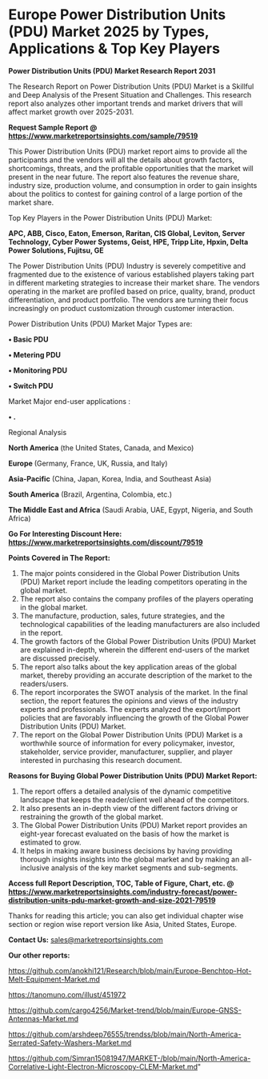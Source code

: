 # Europe Power Distribution Units (PDU) Market 2025 by Types, Applications & Top Key Players

<strong>Power Distribution Units (PDU) Market Research Report 2031</strong>

The Research Report on Power Distribution Units (PDU) Market is a Skillful and Deep Analysis of the Present Situation and Challenges. This research report also analyzes other important trends and market drivers that will affect market growth over 2025-2031.

<strong>Request Sample Report @ <a href=https://www.marketreportsinsights.com/sample/79519>https://www.marketreportsinsights.com/sample/79519</a></strong>

This Power Distribution Units (PDU) market report aims to provide all the participants and the vendors will all the details about growth factors, shortcomings, threats, and the profitable opportunities that the market will present in the near future. The report also features the revenue share, industry size, production volume, and consumption in order to gain insights about the politics to contest for gaining control of a large portion of the market share.

Top Key Players in the Power Distribution Units (PDU) Market:

<strong>APC, ABB, Cisco, Eaton, Emerson, Raritan, CIS Global, Leviton, Server Technology, Cyber Power Systems, Geist, HPE, Tripp Lite, Hpxin, Delta Power Solutions, Fujitsu, GE</strong>

The Power Distribution Units (PDU) Industry is severely competitive and fragmented due to the existence of various established players taking part in different marketing strategies to increase their market share. The vendors operating in the market are profiled based on price, quality, brand, product differentiation, and product portfolio. The vendors are turning their focus increasingly on product customization through customer interaction.

Power Distribution Units (PDU) Market Major Types are:

<strong>• Basic PDU

• Metering PDU

• Monitoring PDU

• Switch PDU</strong>

Market Major end-user applications :

<strong>• .</strong>

Regional Analysis

</u><strong><b>North America</b></strong> (the United States, Canada, and Mexico)

<strong><b>Europe </b></strong>(Germany, France, UK, Russia, and Italy)

<strong><b>Asia-Pacific</b></strong> (China, Japan, Korea, India, and Southeast Asia)

<strong><b>South America</b></strong> (Brazil, Argentina, Colombia, etc.)

<strong><b>The Middle East and Africa</b></strong> (Saudi Arabia, UAE, Egypt, Nigeria, and South Africa)

<strong>Go For Interesting Discount Here: <a href=https://www.marketreportsinsights.com/discount/79519>https://www.marketreportsinsights.com/discount/79519</a></strong>

<strong>Points Covered in The Report:</strong>
<ol>
  <li>The major points considered in the Global Power Distribution Units (PDU) Market report include the leading competitors operating in the global market.</li>
  <li>The report also contains the company profiles of the players operating in the global market.</li>
  <li>The manufacture, production, sales, future strategies, and the technological capabilities of the leading manufacturers are also included in the report.</li>
  <li>The growth factors of the Global Power Distribution Units (PDU) Market are explained in-depth, wherein the different end-users of the market are discussed precisely.</li>
  <li>The report also talks about the key application areas of the global market, thereby providing an accurate description of the market to the readers/users.</li>
  <li>The report incorporates the SWOT analysis of the market. In the final section, the report features the opinions and views of the industry experts and professionals. The experts analyzed the export/import policies that are favorably influencing the growth of the Global Power Distribution Units (PDU) Market.</li>
  <li>The report on the Global Power Distribution Units (PDU) Market is a worthwhile source of information for every policymaker, investor, stakeholder, service provider, manufacturer, supplier, and player interested in purchasing this research document.</li>
</ol>
<strong>Reasons for Buying Global Power Distribution Units (PDU) Market Report:</strong>

<ol>
  <li>The report offers a detailed analysis of the dynamic competitive landscape that keeps the reader/client well ahead of the competitors.</li>
  <li>It also presents an in-depth view of the different factors driving or restraining the growth of the global market.</li>
  <li>The Global Power Distribution Units (PDU) Market report provides an eight-year forecast evaluated on the basis of how the market is estimated to grow.</li>
  <li>It helps in making aware business decisions by having providing thorough insights insights into the global market and by making an all-inclusive analysis of the key market segments and sub-segments.</li>
</ol>
<strong>Access full Report Description, TOC, Table of Figure, Chart, etc. @ <a href=https://www.marketreportsinsights.com/industry-forecast/power-distribution-units-pdu-market-growth-and-size-2021-79519>https://www.marketreportsinsights.com/industry-forecast/power-distribution-units-pdu-market-growth-and-size-2021-79519</a></strong>


Thanks for reading this article; you can also get individual chapter wise section or region wise report version like Asia, United States, Europe.

<strong>Contact Us:</strong>
sales@marketreportsinsights.com

<strong>Our other reports:</strong>

<a href=https://github.com/anokhi121/Research/blob/main/Europe-Benchtop-Hot-Melt-Equipment-Market.md>https://github.com/anokhi121/Research/blob/main/Europe-Benchtop-Hot-Melt-Equipment-Market.md</a>

<a href=https://tanomuno.com/illust/451972>https://tanomuno.com/illust/451972</a>

<a href=https://github.com/cargo4256/Market-trend/blob/main/Europe-GNSS-Antennas-Market.md>https://github.com/cargo4256/Market-trend/blob/main/Europe-GNSS-Antennas-Market.md</a>

<a href=https://github.com/arshdeep76555/trendss/blob/main/North-America-Serrated-Safety-Washers-Market.md>https://github.com/arshdeep76555/trendss/blob/main/North-America-Serrated-Safety-Washers-Market.md</a>

<a href=https://github.com/Simran15081947/MARKET-/blob/main/North-America-Correlative-Light-Electron-Microscopy-CLEM-Market.md>https://github.com/Simran15081947/MARKET-/blob/main/North-America-Correlative-Light-Electron-Microscopy-CLEM-Market.md</a>"
